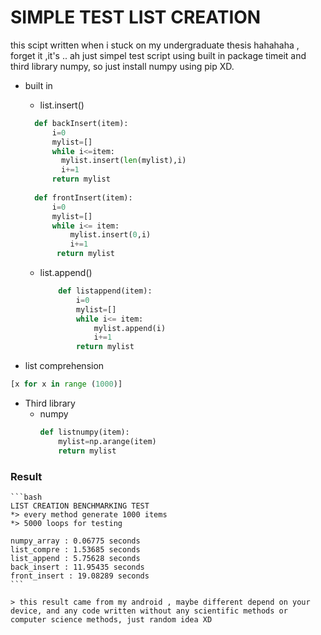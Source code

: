 # SIMPLE TEST LIST CREATION
this scipt written when i stuck on my undergraduate thesis hahahaha , forget it ,it's .. ah just simpel test script using built in package timeit and third library numpy, so just install numpy using pip XD.


* built in 
  * list.insert()
  ```python
    def backInsert(item):
        i=0
        mylist=[]
        while i<=item:
          mylist.insert(len(mylist),i)
          i+=1
        return mylist
    
    def frontInsert(item):
        i=0
        mylist=[]
        while i<= item:
            mylist.insert(0,i)
            i+=1
         return mylist
  ```

  * list.append()
    ```python
        def listappend(item):
            i=0
            mylist=[]
            while i<= item:
                mylist.append(i)
                i+=1
            return mylist
    ```
    
* list comprehension
```python
[x for x in range (1000)]
```

* Third library
  * numpy
    ```python
    def listnumpy(item):
        mylist=np.arange(item)
        return mylist

    ```

### Result

    ```bash
    LIST CREATION BENCHMARKING TEST
    *> every method generate 1000 items
    *> 5000 loops for testing

    numpy_array : 0.06775 seconds
    list_compre : 1.53685 seconds
    list_append : 5.75628 seconds
    back_insert : 11.95435 seconds
    front_insert : 19.08289 seconds
    ```
    
    > this result came from my android , maybe different depend on your device, and any code written without any scientific methods or computer science methods, just random idea XD
